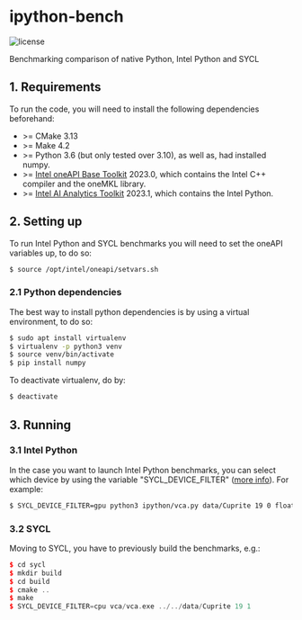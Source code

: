 # ipython-bench
<img alt="license" src="https://img.shields.io/github/license/mashape/apistatus.svg"/>

Benchmarking comparison of native Python, Intel Python and SYCL

## 1. Requirements
To run the code, you will need to install the following dependencies beforehand:

- \>= CMake 3.13
- \>= Make 4.2
- \>= Python 3.6 (but only tested over 3.10), as well as, had installed numpy.
- \>= [Intel oneAPI Base Toolkit](https://www.intel.com/content/www/us/en/developer/tools/oneapi/base-toolkit-download.html) 2023.0, which contains the Intel C++ compiler and the oneMKL library.
- \>= [Intel AI Analytics Toolkit](https://www.intel.com/content/www/us/en/developer/tools/oneapi/ai-analytics-toolkit-download.html) 2023.1, which contains the Intel Python.

## 2. Setting up
To run Intel Python and SYCL benchmarks you will need to set the oneAPI variables up, to do so:

```bash
$ source /opt/intel/oneapi/setvars.sh
```
### 2.1 Python dependencies
The best way to install python dependencies is by using a virtual environment, to do so:

```bash
$ sudo apt install virtualenv
$ virtualenv -p python3 venv
$ source venv/bin/activate
$ pip install numpy
```

To deactivate virtualenv, do by:

```bash
$ deactivate
```

## 3. Running
### 3.1 Intel Python
In the case you want to launch Intel Python benchmarks, you can select which device by using the variable "SYCL_DEVICE_FILTER" ([more info](https://intel.github.io/llvm-docs/EnvironmentVariables.html#sycl_device_filter)). For example:

```bash
$ SYCL_DEVICE_FILTER=gpu python3 ipython/vca.py data/Cuprite 19 0 float32
```

### 3.2 SYCL
Moving to SYCL, you have to previously build the benchmarks, e.g.:

```c++
$ cd sycl
$ mkdir build
$ cd build
$ cmake ..
$ make
$ SYCL_DEVICE_FILTER=cpu vca/vca.exe ../../data/Cuprite 19 1
```